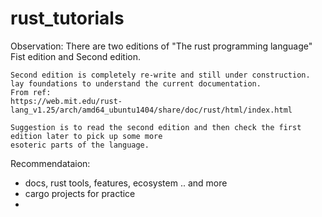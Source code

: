 # rust_tutorials

Observation:
    There are two editions of "The rust programming language"
    Fist edition and Second edition.

    Second edition is completely re-write and still under construction.
    lay foundations to understand the current documentation.
    From ref:  
    https://web.mit.edu/rust-lang_v1.25/arch/amd64_ubuntu1404/share/doc/rust/html/index.html

    Suggestion is to read the second edition and then check the first edition later to pick up some more
    esoteric parts of the language.


Recommendataion:
    
- docs, rust tools, features, ecosystem .. and more
- cargo projects for practice
-   
